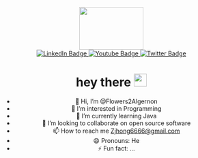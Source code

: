 <div id="header" align="center">
  <img src="https://media.giphy.com/media/v1.Y2lkPTc5MGI3NjExY255OWRpMGl2cW1kYjFmcmE4dzMzbGwzMGdmeGlidWRyZ2tiNmJ3NSZlcD12MV9pbnRlcm5hbF9naWZfYnlfaWQmY3Q9Zw/RbDKaczqWovIugyJmW/giphy.gif" width="150" height="100" />
<div id="badges">
  <a href="www.linkedin.com/in/jinhong-zhu">
    <img src="https://img.shields.io/badge/LinkedIn-blue?style=for-the-badge&logo=linkedin&logoColor=white" alt="LinkedIn Badge"/>
  </a>
  <a href="your-youtube-URL">
    <img src="https://img.shields.io/badge/YouTube-red?style=for-the-badge&logo=youtube&logoColor=white" alt="Youtube Badge"/>
  </a>
  <a href="your-twitter-URL">
    <img src="https://img.shields.io/badge/Twitter-blue?style=for-the-badge&logo=twitter&logoColor=white" alt="Twitter Badge"/>
  </a>
</div>
<h1>
  hey there 
  <img src="https://media.giphy.com/media/hvRJCLFzcasrR4ia7z/giphy.gif" width="30px"/>
</h1>


- 👋 Hi, I’m @Flowers2Algernon
- 👀 I’m interested in Programming
- 🌱 I’m currently learning Java
- 💞️ I’m looking to collaborate on open source software
- 📫 How to reach me Zjhong6666@gmail.com
- 😄 Pronouns: He
- ⚡ Fun fact: ...

<!---
Flowers2Algernon/Flowers2Algernon is a ✨ special ✨ repository because its `README.md` (this file) appears on your GitHub profile.
You can click the Preview link to take a look at your changes.
--->
